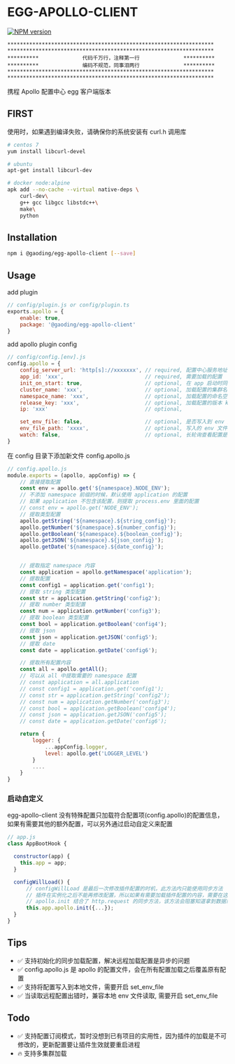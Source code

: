 # EGG-APOLLO-CLIENT
[![NPM version][npm-image]][npm-url]

[npm-image]: https://img.shields.io/npm/v/@gaoding/egg-apollo-client.svg?style=flat-square
[npm-url]: https://npmjs.org/package/@gaoding/egg-apollo-client

    ******************************************************************
    ******************************************************************
    **********              代码千万行，注释第一行              **********
    **********              编码不规范，同事泪两行              **********
    ******************************************************************
    ******************************************************************

携程 Apollo 配置中心 egg 客户端版本

## FIRST
使用时，如果遇到编译失败，请确保你的系统安装有 curl.h 调用库
```bash
# centos 7
yum install libcurl-devel

# ubuntu
apt-get install libcurl-dev

# docker node:alpine
apk add --no-cache --virtual native-deps \
    curl-dev\
    g++ gcc libgcc libstdc++\
    make\
    python
```

## Installation
```bash
npm i @gaoding/egg-apollo-client [--save]
```

## Usage
add plugin
```js
// config/plugin.js or config/plugin.ts
exports.apollo = {
    enable: true,
    package: '@gaoding/egg-apollo-client'
}
```

add apollo plugin config
```js
// config/config.[env].js
config.apollo = {
    config_server_url: 'http[s]://xxxxxxx', // required, 配置中心服务地址
    app_id: 'xxx',                          // required, 需要加载的配置
    init_on_start: true,                    // optional, 在 app 启动时同时加载配置，加载的配置会在插件加载前被加载
    cluster_name: 'xxx',                    // optional, 加载配置的集群名称, default: 'default'
    namespace_name: 'xxx',                  // optional, 加载配置的命名空间, default: 'application'
    release_key: 'xxx',                     // optional, 加载配置的版本 key, default: ''
    ip: 'xxx'                               // optional,

    set_env_file: false,                    // optional, 是否写入到 env 文件, default: false
    env_file_path: 'xxxx',                  // optional, 写入的 env 文件路径, default: ${app.baseDir}/.env.apollo
    watch: false,                           // optional, 长轮询查看配置是否更新, default: false
}
```

在 config 目录下添加新文件 config.apollo.js
```js
// config.apollo.js
module.exports = (apollo, appConfig) => {
    // 直接提取配置
    const env = apollo.get('${namespace}.NODE_ENV');
    // 不添加 namespace 前缀的时候，默认使用 application 的配置
    // 如果 application 不包含该配置，则提取 process.env 里面的配置
    // const env = apollo.get('NODE_ENV');
    // 提取类型配置
    apollo.getString('${namespace}.${string_config}');
    apollo.getNumber('${namespace}.${number_config}');
    apollo.getBoolean('${namespace}.${boolean_config}');
    apollo.getJSON('${namespace}.${json_config}');
    apollo.getDate('${namespace}.${date_config}');


    // 提取指定 namespace 内容
    const application = apollo.getNamespace('application');
    // 提取配置
    const config1 = application.get('config1');
    // 提取 string 类型配置
    const str = application.getString('config2');
    // 提取 number 类型配置
    const num = application.getNumber('config3');
    // 提取 boolean 类型配置
    const bool = application.getBoolean('config4');
    // 提取 json
    const json = application.getJSON('config5');
    // 提取 date
    const date = application.getDate('config6');

    // 提取所有配置内容
    const all = apollo.getAll();
    // 可以从 all 中提取需要的 namespace 配置
    // const application = all.application
    // const config1 = application.get('config1');
    // const str = application.getString('config2');
    // const num = application.getNumber('config3');
    // const bool = application.getBoolean('config4');
    // const json = application.getJSON('config5');
    // const date = application.getDate('config6');

    return {
        logger: {
            ...appConfig.logger,
            level: apollo.get('LOGGER_LEVEL')
        }
        ....
    }
}
```

### 启动自定义
egg-apollo-client 没有特殊配置只加载符合配置项(config.apollo)的配置信息，如果有需要其他的额外配置，可以另外通过启动自定义来配置
```js
// app.js
class AppBootHook {

  constructor(app) {
    this.app = app;
  }

  configWillLoad() {
      // configWillLoad 是最后一次修改插件配置的时机，此方法内只能使用同步方法
      // 插件在实例化之后不能再修改配置，所以如果有需要加载插件配置的内容，需要在这里加载
      // apollo.init 结合了 http.request 的同步方法，该方法会阻塞知道拿到数据或请求超时，可以使用该方法在这里加载配置
      this.app.apollo.init({...});
  }
}
```

## Tips
- ✅ 支持初始化的同步加载配置，解决远程加载配置是异步的问题
- ✅ config.apollo.js 是 apollo 的配置文件，会在所有配置加载之后覆盖原有配置
- ✅ 支持将配置写入到本地文件，需要开启 set_env_file
- ✅ 当读取远程配置出错时，兼容本地 env 文件读取, 需要开启 set_env_file

## Todo
- ✅ 支持配置订阅模式，暂时没想到已有项目的实用性，因为插件的加载是不可修改的，更新配置要让插件生效就要重启进程
- 🔥 支持多集群加载
